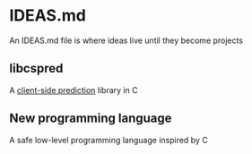 # IDEAS.md
An IDEAS.md file is where ideas live until they become projects

## libcspred
A [client-side prediction][1] library in C

## New programming language
A safe low-level programming language inspired by C

[1]: https://en.wikipedia.org/wiki/Client-side_prediction
